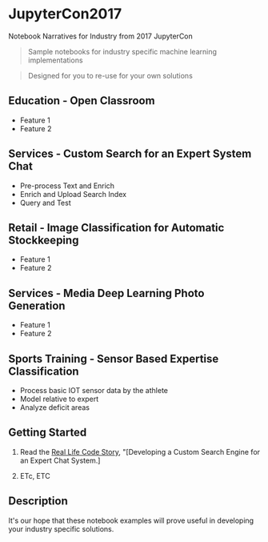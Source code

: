 # JupyterCon2017
Notebook Narratives for Industry from 2017 JupyterCon


> Sample notebooks for industry specific machine learning implementations

> Designed for you to re-use for your own solutions


## Education - Open Classroom
* Feature 1
* Feature 2

## Services - Custom Search for an Expert System Chat
* Pre-process Text and Enrich
* Enrich and Upload Search Index
* Query and Test

## Retail - Image Classification for Automatic Stockkeeping
* Feature 1
* Feature 2

## Services - Media Deep Learning Photo Generation
* Feature 1
* Feature 2

## Sports Training - Sensor Based Expertise Classification
* Process basic IOT sensor data by the athlete
* Model relative to expert 
* Analyze deficit areas

## Getting Started

1. Read the [Real Life Code Story](https://www.microsoft.com/reallifecode/), "[Developing a Custom Search Engine for an Expert Chat System.]

2. ETc, ETC
 
## Description
It's our hope that these notebook examples will prove useful in developing your industry specific solutions.

